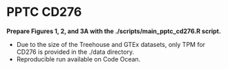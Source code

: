 # PPTC CD276

**Prepare Figures 1, 2, and 3A with the ./scripts/main_pptc_cd276.R script.**
- Due to the size of the Treehouse and GTEx datasets, only TPM for CD276 is provided in the ./data directory.
- Reproducible run available on Code Ocean.

